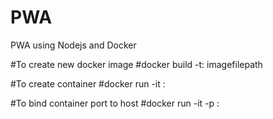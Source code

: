 # PWA
PWA using Nodejs and Docker

#To create new docker image
#docker build -t<imagename>:<version> imagefilepath

#To create container
#docker run -it <imagename>:<version>

 #To bind container port to host
 #docker run -it -p <hostport>:<dockerport> <imagename>
